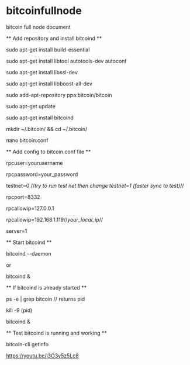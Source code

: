 # bitcoinfullnode
bitcoin full node document

** Add repository and install bitcoind ** 

sudo apt-get install build-essential

sudo apt-get install libtool autotools-dev autoconf

sudo apt-get install libssl-dev

sudo apt-get install libboost-all-dev

sudo add-apt-repository ppa:bitcoin/bitcoin

sudo apt-get update

sudo apt-get install bitcoind

mkdir ~/.bitcoin/ && cd ~/.bitcoin/

nano bitcoin.conf

** Add config to bitcoin.conf file ** 

rpcuser=yourusername

rpcpassword=your_password

testnet=0 //*try to run test net then change testnet=1 (faster sync to test)*//

rpcport=8332

rpcallowip=127.0.0.1

rpcallowip=192.168.1.119//*your_local_ip*//

server=1



** Start bitcoind ** 


bitcoind --daemon

or

bitcoind &



** If bitcoind is already started ** 


ps -e | grep bitcoin // returns pid

kill -9 (pid)

bitcoind &


** Test bitcoind is running and working **


bitcoin-cli getinfo


https://youtu.be/j3O3y5z5Lc8

